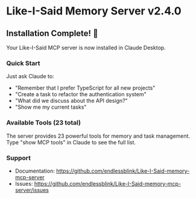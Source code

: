 # Like-I-Said Memory Server v2.4.0

## Installation Complete! 🎉

Your Like-I-Said MCP server is now installed in Claude Desktop.

### Quick Start

Just ask Claude to:
- "Remember that I prefer TypeScript for all new projects"
- "Create a task to refactor the authentication system"
- "What did we discuss about the API design?"
- "Show me my current tasks"

### Available Tools (23 total)

The server provides 23 powerful tools for memory and task management.
Type "show MCP tools" in Claude to see the full list.

### Support

- Documentation: https://github.com/endlessblink/Like-I-Said-memory-mcp-server
- Issues: https://github.com/endlessblink/Like-I-Said-memory-mcp-server/issues
